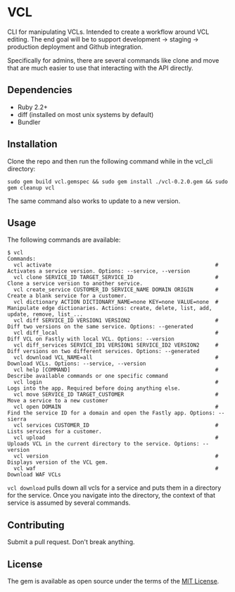 # VCL

CLI for manipulating VCLs. Intended to create a workflow around VCL editing. The end goal will be to support development -> staging -> production deployment and Github integration. 

Specifically for admins, there are several commands like clone and move that are much easier to use that interacting with the API directly.

## Dependencies

 * Ruby 2.2+
 * diff (installed on most unix systems by default)
 * Bundler 

## Installation

Clone the repo and then run the following command while in the vcl_cli directory:

```
sudo gem build vcl.gemspec && sudo gem install ./vcl-0.2.0.gem && sudo gem cleanup vcl
```

The same command also works to update to a new version.

## Usage

The following commands are available:

```
$ vcl
Commands:
  vcl activate                                                    # Activates a service version. Options: --service, --version
  vcl clone SERVICE_ID TARGET_SERVICE_ID                          # Clone a service version to another service.
  vcl create_service CUSTOMER_ID SERVICE_NAME DOMAIN ORIGIN       # Create a blank service for a customer.
  vcl dictionary ACTION DICTIONARY_NAME=none KEY=none VALUE=none  # Manipulate edge dictionaries. Actions: create, delete, list, add, update, remove, list_...
  vcl diff SERVICE_ID VERSION1 VERSION2                           # Diff two versions on the same service. Options: --generated
  vcl diff_local                                                  # Diff VCL on Fastly with local VCL. Options: --version
  vcl diff_services SERVICE_ID1 VERSION1 SERVICE_ID2 VERSION2     # Diff versions on two different services. Options: --generated
  vcl download VCL_NAME=all                                       # Download VCLs. Options: --service, --version
  vcl help [COMMAND]                                              # Describe available commands or one specific command
  vcl login                                                       # Logs into the app. Required before doing anything else.
  vcl move SERVICE_ID TARGET_CUSTOMER                             # Move a service to a new customer
  vcl open DOMAIN                                                 # Find the service ID for a domain and open the Fastly app. Options: --sierra
  vcl services CUSTOMER_ID                                        # Lists services for a customer.
  vcl upload                                                      # Uploads VCL in the current directory to the service. Options: --version
  vcl version                                                     # Displays version of the VCL gem.
  vcl waf                                                         # Download WAF VCLs
```

`vcl download` pulls down all vcls for a service and puts them in a directory for the service. Once you navigate into the directory, the context of that service is assumed by several commands. 

## Contributing

Submit a pull request. Don't break anything.

## License

The gem is available as open source under the terms of the [MIT License](http://opensource.org/licenses/MIT).

